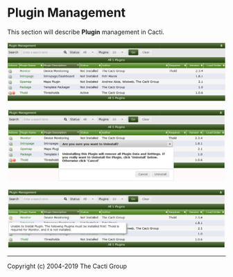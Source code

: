 # Plugin Management

This section will describe **Plugin** management in Cacti.

![Plugins](images/plugins.png)

![Plugin Uninstall](images/plugins-uninstall.png)

![Plugin Dependencies](images/plugins-dependencies.png)

---
Copyright (c) 2004-2019 The Cacti Group
